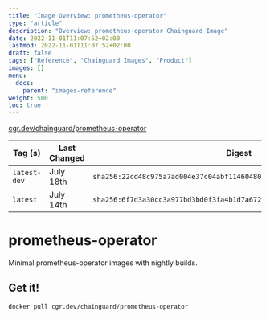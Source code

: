 ```yaml
---
title: "Image Overview: prometheus-operator"
type: "article"
description: "Overview: prometheus-operator Chainguard Image"
date: 2022-11-01T11:07:52+02:00
lastmod: 2022-11-01T11:07:52+02:00
draft: false
tags: ["Reference", "Chainguard Images", "Product"]
images: []
menu:
  docs:
    parent: "images-reference"
weight: 500
toc: true
---
```


[cgr.dev/chainguard/prometheus-operator](https://github.com/chainguard-images/images/tree/main/images/prometheus-operator)

| Tag (s)       | Last Changed | Digest                                                                    |
|---------------|--------------|---------------------------------------------------------------------------|
|  `latest-dev` | July 18th    | `sha256:22cd48c975a7ad004e37c04abf11460480cc7a0917cf384338f1e8723d1efbc0` |
|  `latest`     | July 14th    | `sha256:6f7d3a30cc3a977bd3bd0f3fa4b1d7a672550ce1e16cc0ec3bd0ef3080e7f71b` |

# prometheus-operator

Minimal prometheus-operator images with nightly builds.

## Get it!

```shell
docker pull cgr.dev/chainguard/prometheus-operator
```
